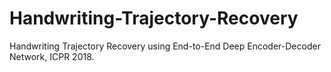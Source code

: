 # Handwriting-Trajectory-Recovery
Handwriting Trajectory Recovery using End-to-End Deep Encoder-Decoder Network, ICPR 2018. 
